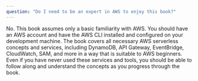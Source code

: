 ```yaml
---
question: "Do I need to be an expert in AWS to enjoy this book?"
---
```


No. This book assumes only a basic familiarity with AWS. You should have an AWS account and have the AWS CLI installed and configured on your development machine. The book covers all necessary AWS serverless concepts and services, including DynamoDB, API Gateway, EventBridge, CloudWatch, SAM, and more in a way that is suitable to AWS beginners. Even if you have never used these services and tools, you should be able to follow along and understand the concepts as you progress through the book.